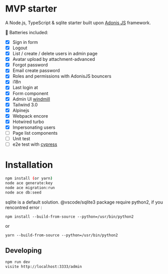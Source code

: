 # MVP starter

A Node.js, TypeScript & sqlite starter built upon [Adonis JS](https://adonisjs.com) framework.

🔋 Batteries included:

- [x] Sign in form
- [x] Logout
- [x] List / create / delete users in admin page
- [x] Avatar upload by attachment-advanced
- [x] Forgot password
- [x] Email create password
- [x] Roles and permissions with AdonisJS bouncers
- [x] i18n
- [x] Last login at
- [x] Form component
- [x] Admin UI [windmill](https://github.com/estevanmaito/windmill-dashboard)
- [x] Tailwind 3.0
- [x] Alpinejs
- [x] Webpack encore
- [x] Hotwired turbo
- [x] Impersonating users
- [ ] Page list components
- [ ] Unit test
- [ ] e2e test with [cypress](https://www.cypress.io/)

# Installation

```bash
npm install (or yarn)
node ace generate:key
node ace migration:run
node ace db:seed
```

sqlite is a default solution.
@vscode/sqlite3 package require python2, if you rencontred error :

```
npm install --build-from-source --python=/usr/bin/python2
```

or 

```
yarn --build-from-source --python=/usr/bin/python2
```

## Developing

```bash
npm run dev
visite http://localhost:3333/admin
```
